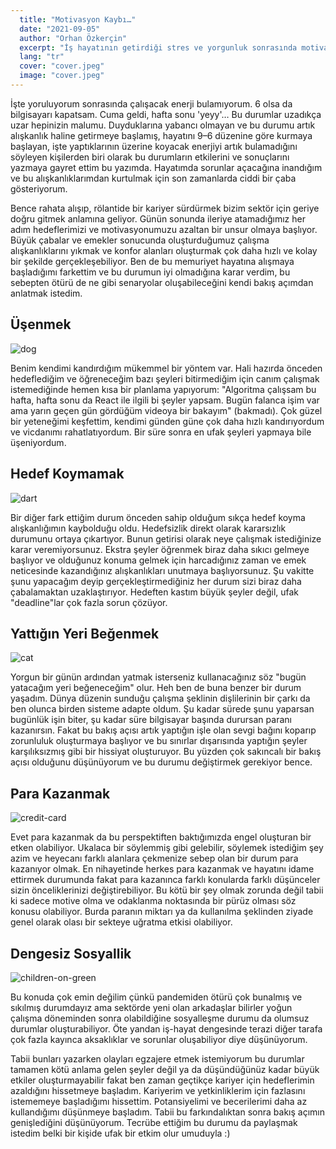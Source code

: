 ```yaml
---
  title: "Motivasyon Kaybı…"
  date: "2021-09-05"
  author: "Orhan Özkerçin"
  excerpt: "İş hayatının getirdiği stres ve yorgunluk sonrasında motivasyon kaybı yaşamak çok normal bir durum. Bu yazıda motivasyon kaybı yaşadığım durumu ve bunun sonuçlarını anlatmaya çalıştım."
  lang: "tr"
  cover: "cover.jpeg"
  image: "cover.jpeg"
---
```


İşte yoruluyorum sonrasında çalışacak enerji bulamıyorum. 6 olsa da bilgisayarı kapatsam. Cuma geldi, hafta sonu 'yeyy'… Bu durumlar uzadıkça uzar hepinizin malumu. Duyduklarına yabancı olmayan ve bu durumu artık alışkanlık haline getirmeye başlamış, hayatını 9–6 düzenine göre kurmaya başlayan, işte yaptıklarının üzerine koyacak enerjiyi artık bulamadığını söyleyen kişilerden biri olarak bu durumların etkilerini ve sonuçlarını yazmaya gayret ettim bu yazımda. Hayatımda sorunlar açacağına inandığım ve bu alışkanlıklarımdan kurtulmak için son zamanlarda ciddi bir çaba gösteriyorum.

Bence rahata alışıp, rölantide bir kariyer sürdürmek bizim sektör için geriye doğru gitmek anlamına geliyor. Günün sonunda ileriye atamadığımız her adım hedeflerimizi ve motivasyonumuzu azaltan bir unsur olmaya başlıyor. Büyük çabalar ve emekler sonucunda oluşturduğumuz çalışma alışkanlıklarını yıkmak ve konfor alanları oluşturmak çok daha hızlı ve kolay bir şekilde gerçekleşebiliyor. Ben de bu memuriyet hayatına alışmaya başladığımı farkettim ve bu durumun iyi olmadığına karar verdim, bu sebepten ötürü de ne gibi senaryolar oluşabileceğini kendi bakış açımdan anlatmak istedim.

## Üşenmek

![dog](dog.jpeg)

Benim kendimi kandırdığım mükemmel bir yöntem var. Hali hazırda önceden hedeflediğim ve öğreneceğim bazı şeyleri bitirmediğim için canım çalışmak istemediğinde hemen kısa bir planlama yapıyorum: "Algoritma çalışsam bu hafta, hafta sonu da React ile ilgili bi şeyler yapsam. Bugün falanca işim var ama yarın geçen gün gördüğüm videoya bir bakayım" (bakmadı). Çok güzel bir yeteneğimi keşfettim, kendimi günden güne çok daha hızlı kandırıyordum ve vicdanımı rahatlatıyordum. Bir süre sonra en ufak şeyleri yapmaya bile üşeniyordum.

## Hedef Koymamak

![dart](dart.jpeg)

Bir diğer fark ettiğim durum önceden sahip olduğum sıkça hedef koyma alışkanlığımın kaybolduğu oldu. Hedefsizlik direkt olarak kararsızlık durumunu ortaya çıkartıyor. Bunun getirisi olarak neye çalışmak istediğinize karar veremiyorsunuz. Ekstra şeyler öğrenmek biraz daha sıkıcı gelmeye başlıyor ve olduğunuz konuma gelmek için harcadığınız zaman ve emek neticesinde kazandığınız alışkanlıkları unutmaya başlıyorsunuz. Şu vakitte şunu yapacağım deyip gerçekleştirmediğiniz her durum sizi biraz daha çabalamaktan uzaklaştırıyor. Hedeften kastım büyük şeyler değil, ufak "deadline"lar çok fazla sorun çözüyor.

## Yattığın Yeri Beğenmek

![cat](cat.jpeg)

Yorgun bir günün ardından yatmak isterseniz kullanacağınız söz "bugün yatacağım yeri beğeneceğim" olur. Heh ben de buna benzer bir durum yaşadım. Dünya düzenin sunduğu çalışma şeklinin dişlilerinin bir çarkı da ben olunca birden sisteme adapte oldum. Şu kadar sürede şunu yaparsan bugünlük işin biter, şu kadar süre bilgisayar başında durursan paranı kazanırsın. Fakat bu bakış açısı artık yaptığın işle olan sevgi bağını koparıp zorunluluk oluşturmaya başlıyor ve bu sınırlar dışarısında yaptığın şeyler karşılıksızmış gibi bir hissiyat oluşturuyor. Bu yüzden çok sakıncalı bir bakış açısı olduğunu düşünüyorum ve bu durumu değiştirmek gerekiyor bence.

## Para Kazanmak

![credit-card](credit-card.jpeg)

Evet para kazanmak da bu perspektiften baktığımızda engel oluşturan bir etken olabiliyor. Ukalaca bir söylemmiş gibi gelebilir, söylemek istediğim şey azim ve heyecanı farklı alanlara çekmenize sebep olan bir durum para kazanıyor olmak. En nihayetinde herkes para kazanmak ve hayatını idame ettirmek durumunda fakat para kazanınca farklı konularda farklı düşünceler sizin önceliklerinizi değiştirebiliyor. Bu kötü bir şey olmak zorunda değil tabii ki sadece motive olma ve odaklanma noktasında bir pürüz olması söz konusu olabiliyor. Burda paranın miktarı ya da kullanılma şeklinden ziyade genel olarak olası bir sekteye uğratma etkisi olabiliyor.

## Dengesiz Sosyallik

![children-on-green](children-on-green.jpeg)

Bu konuda çok emin değilim çünkü pandemiden ötürü çok bunalmış ve sıkılmış durumdayız ama sektörde yeni olan arkadaşlar bilirler yoğun çalışma döneminden sonra olabildiğine sosyalleşme durumu da olumsuz durumlar oluşturabiliyor. Öte yandan iş-hayat dengesinde terazi diğer tarafa çok fazla kayınca aksaklıklar ve sorunlar oluşabiliyor diye düşünüyorum.

Tabii bunları yazarken olayları egzajere etmek istemiyorum bu durumlar tamamen kötü anlama gelen şeyler değil ya da düşündüğünüz kadar büyük etkiler oluşturmayabilir fakat ben zaman geçtikçe kariyer için hedeflerimin azaldığını hissetmeye başladım. Kariyerim ve yetkinliklerim için fazlasını istememeye başladığımı hissettim. Potansiyelimi ve becerilerimi daha az kullandığımı düşünmeye başladım. Tabii bu farkındalıktan sonra bakış açımın genişlediğini düşünüyorum. Tecrübe ettiğim bu durumu da paylaşmak istedim belki bir kişide ufak bir etkim olur umuduyla :)
